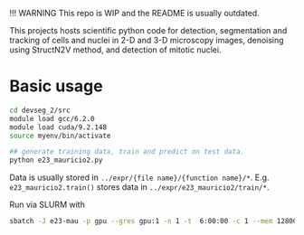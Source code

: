 !!! WARNING
This repo is WIP and the README is usually outdated.

This projects hosts scientific python code for detection, segmentation and tracking of cells and nuclei in 2-D and 3-D microscopy images, denoising using StructN2V method, and detection of mitotic nuclei.


# Basic usage

```bash
cd devseg_2/src
module load gcc/6.2.0
module load cuda/9.2.148
source myenv/bin/activate

## generate training data, train and predict on test data.
python e23_mauricio2.py 
```

Data is usually stored in `../expr/{file name}/{function name}/*`.
E.g. `e23_mauricio2.train()` stores data in `../expr/e23_mauricio2/train/*`.

Run via SLURM with

```bash
sbatch -J e23-mau -p gpu --gres gpu:1 -n 1 -t  6:00:00 -c 1 --mem 128000 -o slurm_out/e23-mau.out -e slurm_err/e23-mau.out --wrap '/bin/time -v python e23_mauricio2.py'
```